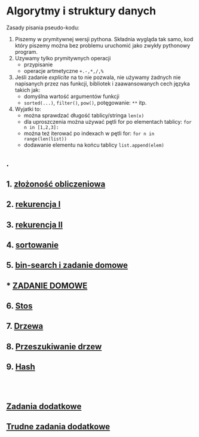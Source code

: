 # Algorytmy i struktury danych

Zasady pisania pseudo-kodu:
1. Piszemy w prymitywnej wersji pythona. Składnia wygląda tak samo, kod który piszemy można bez problemu uruchomić jako zwykły pythonowy program.
2. Uzywamy tylko prymitywnych operacji 
    - przypisanie
    - operacje artmetyczne `+.-,*,/,%`
3. Jeśli zadanie *explicite* na to nie pozwala, nie używamy żadnych nie napisanych przez nas funkcji, bibliotek i zaawansowanych cech języka takich jak:
    - domyślna wartość argumentów funkcji
    - `sorted(...)`, `filter()`, `pow()`, potęgowanie: `**` itp.
4. Wyjatki to:
    - można sprawdzać długość tablicy/stringa `len(x)`
    - dla uproszczenia można używać pętli for po elementach tablicy: `for n in [1,2,3]:`
    - można też iterować po indexach w pętli for: `for n in range(len(list))`
    - dodawanie elementu na końcu tablicy `list.append(elem)`

.
--------------------

## 1. [złożoność obliczeniowa](/lekcja1.md)
## 2. [rekurencja I](/lekcja2.md)
## 3. [rekurencja II](/lekcja3.md)
## 4. [sortowanie](/lekcja4.md)
## 5. [bin-search i zadanie domowe](/lekcja5.md)
## * [ZADANIE DOMOWE](/zadanie_domowe.md)
## 6. [Stos](/lekcja6.md)
## 7. [Drzewa](/lekcja7.md)
## 8. [Przeszukiwanie drzew](/lekcja8.md)
## 9. [Hash](/lekcja9.md)

<br>
<br>

## [Zadania dodatkowe](/dodatkowe.md)
## [Trudne zadania dodatkowe](/trudne.md)
